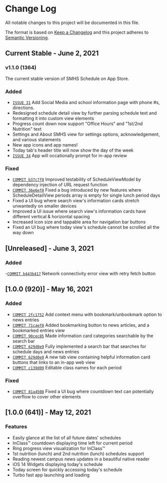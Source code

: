 # Change Log
All notable changes to this project will be documented in this file.
 
The format is based on [Keep a Changelog](http://keepachangelog.com/)
and this project adheres to [Semantic Versioning](http://semver.org/).



## Current Stable - June 2, 2021
 ### v1.1.0 (1364)
The current stable version of SMHS Schedule on App Store.

### Added
- [`ISSUE 31`](https://github.com/jevonmao/SMHS-Schedule/issues/31) Add Social Media and school information page with phone #s, directions.
- Redesigned schedule detail view by further parsing schedule text and formatting it into custom view elements
- Progress count down now support "Office Hours" and "1st/2nd Nutrition" text
- Settings and About SMHS view for settings options, acknowledgement, and various statements
- New app icons and app names!
- Today tab's header title will now show the day of the week
- [`ISSUE 34`](https://github.com/jevonmao/SMHS-Schedule/issues/34) App will occationally prompt for in-app review

### Fixed
- [`COMMIT b37c7f0`](https://github.com/jevonmao/SMHS-Schedule/commit/b37c7f0b7f687c705c4182ccd2e3baf4772e7c76) Improved testability of ScheduleViewModel by dependency injection of URL request function
- [`COMMIT 36e6ef0`](https://github.com/jevonmao/SMHS-Schedule/commit/36e6ef083055d289a7781c4ed968d4fbebb77344) Fixed a bug introduced by new features where ScheduleDetailView periods array is empty for single lunch period days
- Fixed a UI bug where search view's information cards stretch unwantedly on smaller devices
- Improved a UI issue where search view's information cards have different vertical & horizontal spacing
- Increased icon size and tappable area for navigation bar buttons
- Fixed an UI bug where today view's schedule cannot be scrolled all the way down


## [Unreleased] - June 3, 2021

### Added
-[`COMMIT b443b417`](https://github.com/jevonmao/SMHS-Schedule/commit/b443b41776866c94a49847ab7b85d65b26b20eb8) Network connectivity error view with retry fetch button

## [1.0.0 (920)] - May 16, 2021
### Added
- [`COMMIT 2fc1752`](https://github.com/jevonmao/SMHS-Schedule/commit/2fc1752736b00a7390f7662b4bae112c13629d64) Add context menu with bookmark/unbookmark option to news entries
- [`COMMIT 71caef0`](https://github.com/jevonmao/SMHS-Schedule/commit/71caef0007b867dc1ea81c5881bf85128fc9f524) Added bookmarking button to news articles, and a bookmarked entries view
- [`COMMIT 90cec85`](https://github.com/jevonmao/SMHS-Schedule/commit/90cec8521fcc7dafcacbe5cab17cdb8a2e2de4c9) Made information card categories searchable by the search bar
- [`COMMIT 629d0e9`](https://github.com/jevonmao/SMHS-Schedule/commit/629d0e97e88fad6c47520d92d96b910fb29959a2) Fully implemented a search bar that searches for schedule days and news entries
- [`COMMIT 629d0e9`](https://github.com/jevonmao/SMHS-Schedule/commit/629d0e97e88fad6c47520d92d96b910fb29959a2) A new tab view containing helpful information card buttons that links to an in-app web view
- [`COMMIT c139d09`](https://github.com/jevonmao/SMHS-Schedule/commit/c139d09c110c4c05f818382a98d22149a2a7bc8e) Editable class names for each period

### Fixed
- [`COMMIT 81a4508`](https://github.com/jevonmao/SMHS-Schedule/commit/81a450886d4195e1c80078ac9f1f16936c085924) Fixed a UI bug where countdown text can potentially overflow to cover other elements

## [1.0.0 (641)] - May 12, 2021

### Features
- Easily glance at the list of all future dates' schedules
- InClass™ countdown displaying time left for current period
- Ring progress view visualization for InClass™
- 1st nutrition (lunch) and 2nd nutrition (lunch) schedules support
- Reading newest campus news updates in a beautiful native reader
- iOS 14 Widgets displaying today's schedule
- Today screen for quickly accessing today's schedule
- Turbo fast app launching and loading
